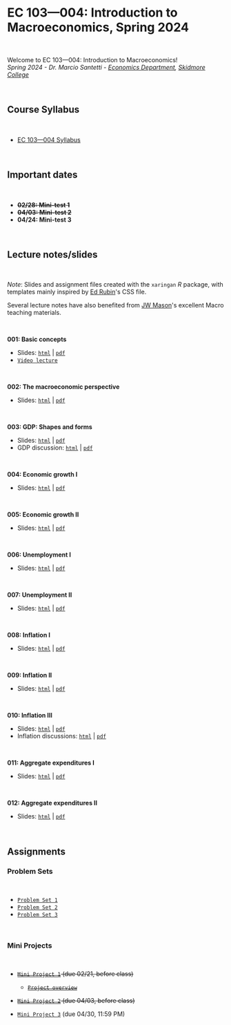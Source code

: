 # EC 103&mdash;004: Introduction to Macroeconomics, Spring 2024

<br>

Welcome to EC 103&mdash;004: Introduction to Macroeconomics!<br>
*Spring 2024 - Dr. Marcio Santetti - [Economics Department](https://www.skidmore.edu/economics/), [Skidmore College](https://www.skidmore.edu/)*

<br>

## Course Syllabus

<br>

  - [EC 103&mdash;004 Syllabus](https://raw.githack.com/marciosantetti/ec103-sp24/main/syllabus/ec103-syllabus-sp24.pdf)


<br>

## Important dates

<br>

- ~~**02/28: Mini-test 1**~~
- ~~**04/03: Mini-test 2**~~
- **04/24: Mini-test 3**

<br>

## Lecture notes/slides

<br>

*Note*: Slides and assignment files created with the `xaringan` *R* package, with templates mainly inspired by [Ed Rubin](https://github.com/edrubin)'s CSS file.

Several lecture notes have also benefited from [JW Mason](http://jwmason.org/)'s excellent Macro teaching materials.

<br>

**001: Basic concepts**

  - Slides: [`html`](https://raw.githack.com/marciosantetti/ec103-sp24/main/lectures/001-basic-concepts/001-basic-concepts.html) | [`pdf`](https://raw.githack.com/marciosantetti/ec103-sp24/main/lectures/001-basic-concepts/001-basic-concepts.pdf)
  - [`Video lecture`](https://youtu.be/wfetuuCIa28)

<br>

**002: The macroeconomic perspective**

  - Slides: [`html`](https://raw.githack.com/marciosantetti/ec103-sp24/main/lectures/002-macro-perspective/002-macro-perspective.html) | [`pdf`](https://raw.githack.com/marciosantetti/ec103-sp24/main/lectures/002-macro-perspective/002-macro-perspective.pdf)

<br>

**003: GDP: Shapes and forms**

   - Slides: [`html`](https://raw.githack.com/marciosantetti/ec103-sp24/main/lectures/002-macro-perspective/003-gdp.html) | [`pdf`](https://raw.githack.com/marciosantetti/ec103-sp24/main/lectures/002-macro-perspective/003-gdp.pdf)
   - GDP discussion: [`html`](https://raw.githack.com/marciosantetti/ec103-sp24/main/lectures/002-macro-perspective/003-gdp-discussion.html) | [`pdf`](https://raw.githack.com/marciosantetti/ec103-sp24/main/lectures/002-macro-perspective/003-gdp-discussion.pdf)


<br>

**004: Economic growth I**

  - Slides: [`html`](https://raw.githack.com/marciosantetti/ec103-sp24/main/lectures/003-growth/003-growth.html) | [`pdf`](https://raw.githack.com/marciosantetti/ec103-sp24/main/lectures/003-growth/003-growth.pdf)

<br>

**005: Economic growth II**

  - Slides: [`html`](https://raw.githack.com/marciosantetti/ec103-sp24/main/lectures/003-growth/004-growth-2.html) | [`pdf`](https://raw.githack.com/marciosantetti/ec103-sp24/main/lectures/003-growth/004-growth-2.pdf)

<br>

**006: Unemployment I**

  - Slides: [`html`](https://raw.githack.com/marciosantetti/ec103-sp24/main/lectures/005-unemp/005-unemployment.html) | [`pdf`](https://raw.githack.com/marciosantetti/ec103-sp24/main/lectures/005-unemp/005-unemployment.pdf)

<br>


**007: Unemployment II**

  - Slides: [`html`](https://raw.githack.com/marciosantetti/ec103-sp24/main/lectures/005-unemp/005-unemp-2.html) | [`pdf`](https://raw.githack.com/marciosantetti/ec103-sp24/main/lectures/005-unemp/005-unemp-2.pdf)

<br>

**008: Inflation I**

  - Slides: [`html`](https://raw.githack.com/marciosantetti/ec103-sp24/main/lectures/006-inflation/006-inflation-1.html) | [`pdf`](https://raw.githack.com/marciosantetti/ec103-sp24/main/lectures/006-inflation/006-inflation-1.pdf)

<br>

**009: Inflation II**

  - Slides: [`html`](https://raw.githack.com/marciosantetti/ec103-sp24/main/lectures/006-inflation/006-inflation-2.html) | [`pdf`](https://raw.githack.com/marciosantetti/ec103-sp24/main/lectures/006-inflation/006-inflation-2.pdf)

<br>

**010: Inflation III**

  - Slides: [`html`](https://raw.githack.com/marciosantetti/ec103-sp24/main/lectures/006-inflation/006-inflation-3.html) | [`pdf`](https://raw.githack.com/marciosantetti/ec103-sp24/main/lectures/006-inflation/006-inflation-3.pdf)
  - Inflation discussions: [`html`](https://raw.githack.com/marciosantetti/ec103-sp24/main/lectures/006-inflation/006-inflation-discussions.html) | [`pdf`](https://raw.githack.com/marciosantetti/ec103-sp24/main/lectures/006-inflation/006-inflation-discussions.pdf)


<br>

**011: Aggregate expenditures I**

  - Slides: [`html`](https://raw.githack.com/marciosantetti/ec103-sp24/main/lectures/007-agg-exp/007-agg-exp.html) | [`pdf`](https://raw.githack.com/marciosantetti/ec103-sp24/main/lectures/007-agg-exp/007-agg-exp.pdf)

<br>

**012: Aggregate expenditures II**

  - Slides: [`html`](https://raw.githack.com/marciosantetti/ec103-sp24/main/lectures/007-agg-exp/007-agg-exp-2.html) | [`pdf`](https://raw.githack.com/marciosantetti/ec103-sp24/main/lectures/007-agg-exp/007-agg-exp-2.pdf)

<br>

## Assignments

### Problem Sets

<br>

  - [`Problem Set 1`](https://raw.githack.com/marciosantetti/ec103-sp24/main/problem-sets/ps1/ps1-ec103-sp24.pdf)
  - [`Problem Set 2`](https://raw.githack.com/marciosantetti/ec103-sp24/main/problem-sets/ps2/ps2-ec103-sp24.pdf)
  - [`Problem Set 3`](https://raw.githack.com/marciosantetti/ec103-sp24/main/problem-sets/ps3/ps3-ec103-sp24.pdf)

<br>

### Mini Projects

<br>

  - ~~[`Mini Project 1`](https://raw.githack.com/marciosantetti/ec103-sp24/main/mini-projects/mp1-sp24.pdf) (due 02/21, before class)~~
      - ~~[`Project overview`](https://youtu.be/8qb5Q0VXXeI)~~
   
  - ~~[`Mini Project 2`](https://raw.githack.com/marciosantetti/ec103-sp24/main/mini-projects/mp2-sp24.pdf) (due 04/03, before class)~~

  - [`Mini Project 3`](https://raw.githack.com/marciosantetti/ec103-sp24/main/mini-projects/mp3-ec103-sp24.pdf) (due 04/30, 11:59 PM)

